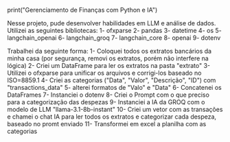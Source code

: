 print("Gerenciamento de Finanças com Python e IA")

Nesse projeto, pude desenvolver habilidades em LLM e análise de dados. Utilizei as seguintes bibliotecas:
  1- ofxparse
  2- pandas
  3- datetime
  4- os
  5- langchain_openai
  6- langchain_groq
  7- langchain_core
  8- openai
  9- dotenv

Trabalhei da seguinte forma:
  1- Coloquei todos os extratos bancários da minha casa (por segurança, removi os extratos, porém não interfere na lógica)
  2- Criei um DataFrame para ler os extratos na pasta "extrato"
  3- Utilizei o ofxparse para unificar os arquivos e corrigi-los baseado no ISO=8859.1
  4- Criei as categorias ("Data", "Valor", "Descrição", "ID") com "transactions_data"
  5- alterei formatos de "Valo" e "Data"
  6- Concatenei os DataFrames
  7- Instanciei o dotenv
  8- Criei o Prompt com o que preciso para a categorização das despezas
  9- Instanciei a IA da GROQ com o modelo de LLM "llama-3.1-8b-instant"
  10- Criei um vetor com as transações e chamei o chat IA para ler todos os extratos e categorizar cada despeza, baseado no promt enviado
  11- Transformei em excel a planilha com as categorias 
